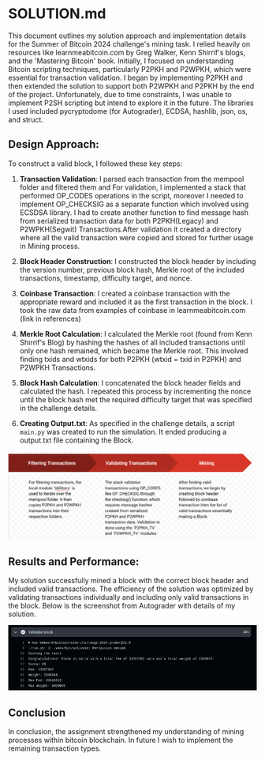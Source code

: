 # SOLUTION.md

This document outlines my solution approach and implementation details for the Summer of Bitcoin 2024 challenge's mining task. I relied heavily on resources like learnmeabitcoin.com by Greg Walker, Kenn Shirrif's blogs, and the 'Mastering Bitcoin' book. Initially, I focused on understanding Bitcoin scripting techniques, particularly P2PKH and P2WPKH, which were essential for transaction validation. I began by implementing P2PKH and then extended the solution to support both P2WPKH and P2PKH by the end of the project. Unfortunately, due to time constraints, I was unable to implement P2SH scripting but intend to explore it in the future. The libraries I used included pycryptodome (for Autograder), ECDSA, hashlib, json, os, and struct.

## Design Approach:

To construct a valid block, I followed these key steps:

1. **Transaction Validation**: I parsed each transaction from the mempool folder and filtered them and For validation, I implemented a stack that performed OP_CODES operations in the script, moreover I needed to implement OP_CHECKSIG as a separate function which involved using ECSDSA library. I had to create another function to find message hash from serialized transaction data for both P2PKH(Legacy) and P2WPKH(Segwit) Transactions.After validation it created a directory where all the valid transaction were copied and stored for further usage in Mining process.

2. **Block Header Construction**: I constructed the block header by including the version number, previous block hash, Merkle root of the included transactions, timestamp, difficulty target, and nonce.

3. **Coinbase Transaction**: I created a coinbase transaction with the appropriate reward and included it as the first transaction in the block. I took the raw data from examples of coinbase in learnmeabitcoin.com (link in references)

4. **Merkle Root Calculation**: I calculated the Merkle root (found from Kenn Shirrif's Blog) by hashing the hashes of all included transactions until only one hash remained, which became the Merkle root. This involved finding txids and wtxids for both P2PKH (wtxid = txid in P2PKH) and P2WPKH Transactions.

5. **Block Hash Calculation**: I concatenated the block header fields and calculated the hash. I repeated this process by incrementing the nonce until the block hash met the required difficulty target that was specified in the challenge details. 

6. **Creating Output.txt**: As specified in the challenge details, a script `main.py` was created to run the simulation. It ended producing a output.txt file containing the Block.

![Flowchart Diagram](flowchart.png "Flowchart implemented for Solution")

## Results and Performance:

My solution successfully mined a block with the correct block header and included valid transactions. The efficiency of the solution was optimized by validating transactions individually and including only valid transactions in the block. Below is the screenshot from Autograder with details of my solution.

![Performance of current Simulation.](performance.png)


## Conclusion
In conclusion, the assignment strengthened my understanding of mining processes within bitcoin blockchain. In future I wish to implement the remaining transaction types. 

